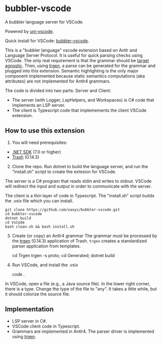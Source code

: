 # bubbler-vscode

A bubbler language server for VSCode.

Powered by [uni-vscode](https://github.com/kaby76/uni-vscode).

Quick install for VSCode: [bubbler-vscode](https://marketplace.visualstudio.com/items?itemName=xaxys.Bubbler).

This is a "bubbler language" vscode extension based on Antlr
and Language Server Protocol. It is useful for quick parsing checks
using VSCode. The only real requirement is that the grammar should be
[target agnostic](https://github.com/antlr/antlr4/blob/master/doc/python-target.md#target-agnostic-grammars).
Then, using [trgen](https://github.com/kaby76/Domemtech.Trash/tree/main/trgen),
a parse can be generated for the grammar and plugged into
this extension. Semantic highlighting is the only major component implemented
because static semantics computations (aka attributes) are not implemented
for Antlr4 grammars.

The code is divided into two parts:
Server and Client:

* The server (with Logger, LspHelpers, and Workspaces) is C# code that
implements an LSP server.
* The client is Typescript code that implemements the client VSCode
extension.

## How to use this extension

1) You will need prerequisites:

* [.NET SDK](https://dotnet.microsoft.com/) (7.0 or higher)
* [Trash](https://github.com/kaby76/Domemtech.Trash#install) (0.14.3)

2) Clone the repo. Run dotnet to build the language server, and run the "install.sh" script
to create the extesion for VSCode.

The server is a
C# program that reads stdin and writes to stdout. VSCode will redirect the input and output
in order to communicate with the server.

The client is a thin layer of code in Typescript. The "install.sh" script builds the
.vsix file which you can install.

    git clone https://github.com/xaxys/bubbler-vscode.git
    cd bubbler-vscode
    dotnet build
    cd VsCode
    bash clean.sh && bash install.sh

3) Create (or copy) an Antlr4 grammar
The grammar must be processed by the
[trgen](https://github.com/kaby76/Domemtech.Trash/tree/main/trgen) (0.14.3) application of Trash.
`trgen` creates a standardized parser application from templates.

    cd Trgen
    trgen -s proto; cd Generated; dotnet build

4) Run VSCode, and install the .vsix 

    code .
    
In VSCode, open a file (e.g., a Java source file). In the lower right corner, there is a type. Change
the type of the file to "any". It takes a little while, but it should colorize the source file.

## Implementation

* LSP server in C#.
* VSCode client code in Typescript.
* Grammars are implemented in Antlr4. The parser driver is implemented
using [trgen](https://github.com/kaby76/Domemtech.Trash/tree/main/trgen).
